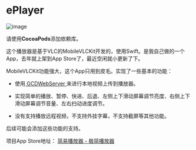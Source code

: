 # ePlayer

![image](https://github.com/LynchWong/ePlayer/blob/master/intro.gif)

请使用**CocoaPods**添加依赖库。

这个播放器是基于VLC的MobileVLCKit开发的，使用Swift。是我自己做的一个App，去年就上架到App Store了，最近空闲就小更新了下。

MobileVLCKit功能强大，这个App只用到皮毛。实现了一些基本的功能：

* 使用[ GCDWebServer ](https://github.com/swisspol/GCDWebServer)来进行本地视频上传到播放器。
* 实现简单的播放、暂停、快进、后退、左侧上下滑动屏幕调节亮度、右侧上下滑动屏幕调节音量、左右扫动进度调节。

* 没有支持播放远程视频，不支持外挂字幕，不支持截屏等其他功能。

后续可能会添加这些功能的支持。

项目App Store地址：
[简易播放器 - 极简播放器](https://itunes.apple.com/us/app/jian-yi-bo-fang-qi-ji-jian/id1059131009?ls=1&mt=8)
